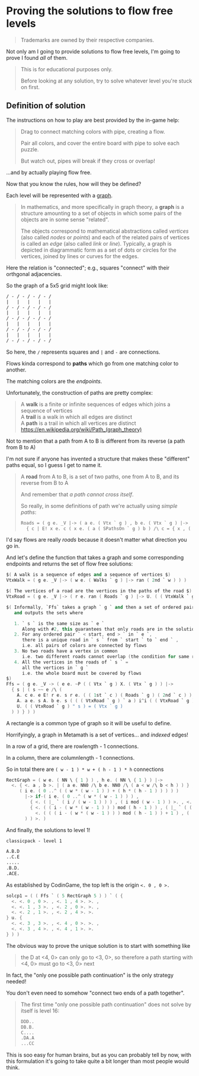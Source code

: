 # Proving the solutions to flow free levels

> Trademarks are owned by their respective companies.

Not only am I going to provide solutions to flow free levels,
I'm going to prove I found _all_ of them.

> This is for educational purposes only.
>
> Before looking at any solution, try to solve whatever level you're stuck on first.

## Definition of solution

The instructions on how to play are best provided by the in-game help:

> Drag to connect matching colors with pipe, creating a flow.
>
> Pair all colors, and cover the entire board with pipe to solve each puzzle.
>
> But watch out, pipes will break if they cross or overlap!

...and by actually playing flow free.

Now that you know the rules, how will they be defined?

Each level will be represented with a
[graph](https://en.wikipedia.org/wiki/Graph_(discrete_mathematics)).

> In mathematics, and more specifically in graph theory,
> a **graph** is a structure amounting to a set of objects
> in which some pairs of the objects are in some sense "related".
>
> The objects correspond to mathematical abstractions called _vertices_ (also called _nodes_ or _points_)
> and each of the related pairs of vertices is called an _edge_ (also called _link_ or _line_).
> Typically, a graph is depicted in diagrammatic form as a set of dots or circles for the vertices,
> joined by lines or curves for the edges.

Here the relation is "connected"; e.g., squares "connect" with their
orthgonal adjacencies.

So the graph of a 5x5 grid might look like:

```txt
/ - / - / - / - /
|   |   |   |   |
/ - / - / - / - /
|   |   |   |   |
/ - / - / - / - /
|   |   |   |   |
/ - / - / - / - /
|   |   |   |   |
/ - / - / - / - /
```

So here, the `/` represents squares and `|` and `-` are connections.

Flows kinda correspond to __paths__ which go from one matching color to another.

The matching colors are the _endpoints_.

Unfortunately, the construction of paths are pretty complex:

> A __walk__ is a finite or infinite sequences of edges which joins a sequence of vertices<br>
> A __trail__ is a walk in which all edges are distinct<br>
> A __path__ is a trail in which all vertices are distinct<br>
> https://en.wikipedia.org/wiki/Path_(graph_theory)

Not to mention that a path from A to B is different from its reverse (a path from B to A)

I'm not sure if anyone has invented a structure that makes these "different" paths equal,
so I guess I get to name it.

> A __road__ from A to B, is a set of two paths, one from A to B, and its reverse from B to A
>
> And remember that _a path cannot cross itself_.
>
> So really, in some definitions of path we're actually using _simple paths_:
>
> ```mm
> Roads = ( g e. _V |-> ( a e. ( Vtx ` g ) , b e. ( Vtx ` g ) |->
>   { c | E! x e. c ( x e. ( a ( SPathsOn ` g ) b ) /\ c = { x , ( reversePath ` x ) } ) } ) )
> ```

I'd say flows are really _roads_ because it doesn't matter what direction you go in.

And let's define the function that takes a graph and some corresponding endpoints
and returns the set of flow free solutions:

```mm
$( A walk is a sequence of edges and a sequence of vertices $)
VtxWalk = ( g e. _V |-> ( w e. ( Walks ` g ) |-> ran ( 2nd ` w ) ) )

$( The vertices of a road are the vertices in the paths of the road $)
VtxRoad = ( g e. _V |-> ( r e. ran ( Roads ` g ) |-> U. ( ( VtxWalk ` g ) " r ) ) )

$( Informally, `Ffs` takes a graph ` g ` and then a set of ordered pairs of vertices ` e ` ,
   and outputs the sets where

   1. ` s ` is the same size as ` e `
      Along with #2, this guarantees that only roads are in the solution, and not any extra elements.
   2. For any ordered pair ` < start, end > ` in ` e `,
      there is a unique road in ` s ` from ` start ` to ` end ` ,
      i.e. all pairs of colors are connected by flows
   3. No two roads have a vertex in common
      i.e. two different roads cannot overlap (the condition for same roads is guaranteed above)
   4. All the vertices in the roads of ` s ` =
      all the vertices in ` g `
      i.e. the whole board must be covered by flows
$)
Ffs = ( g e. _V -> ( e e. ~P ( ( Vtx ` g ) X. ( Vtx ` g ) ) |->
  { s | ( s ~~ e /\ (
    A. c e. e E! r e. s r e. ( ( 1st ` c ) ( Roads ` g ) ( 2nd ` c ) ) /\
    A. a e. s A. b e. s ( ( ( VtxRoad ` g ) ` a ) i^i ( ( VtxRoad ` g ) ` b ) ) = (/) /\
    U. ( ( VtxRoad ` g ) " s ) = ( Vtx ` g )
  ) ) } ) )
```

A rectangle is a common type of graph so it will be useful to define.

Horrifyingly, a graph in Metamath is a set of vertices... and _indexed_ edges!

In a row of a grid, there are rowlength - 1 connections.

In a column, there are columnlength - 1 connections.

So in total there are `( w - 1 ) * w + ( h - 1 ) * h` connections

```mm
RectGraph = ( w e. ( NN \ { 1 } ) , h e. ( NN \ { 1 } ) |->
  <. { <. a , b >. | ( a e. NN0 /\ b e. NN0 /\ ( a < w /\ b < h ) ) } ,
     ( i e. ( 0 ..^ ( ( w * ( w - 1 ) ) + ( h * ( h - 1 ) ) ) ) )
       |-> if-( i e. ( 0 ..^ ( w * ( w - 1 ) ) ) ,
         { <. ( |_ ` ( i / ( w - 1 ) ) ) , ( i mod ( w - 1 ) ) >. , <. ( |_ ` ( i / ( w - 1 ) ) ) , ( ( i mod ( w - 1 ) ) + 1 ) >. } ,
         { <. ( ( i - ( w * ( w - 1 ) ) ) mod ( h - 1 ) ) , ( |_ ` ( ( i - ( w * ( w - 1 ) ) ) / ( h - 1 ) ) ) >. ,
           <. ( ( ( i - ( w * ( w - 1 ) ) ) mod ( h - 1 ) ) + 1 ) , ( |_ ` ( ( i - ( w * ( w - 1 ) ) ) / ( h - 1 ) ) ) >. }
       ) ) >. )
```

And finally, the solutions to level 1!

```txt
classicpack - level 1

A.B.D
..C.E
.....
.B.D.
.ACE.
```

As established by CodinGame, the top left is the origin `<. 0 , 0 >.`

```mm
solcp1 = ( ( Ffs ` ( 5 RectGraph 5 ) ) ` ( {
  <. <. 0 , 0 >. , <. 1 , 4 >. >. ,
  <. <. 1 , 3 >. , <. 2 , 0 >. >. ,
  <. <. 2 , 1 >. , <. 2 , 4 >. >.
} u. {
  <. <. 3 , 3 >. , <. 4 , 0 >. >. ,
  <. <. 3 , 4 >. , <. 4 , 1 >. >.
} ) )
```

The obvious way to prove the unique solution is to start with something like

> the D at <4, 0> can only go to <3, 0>, so therefore a path starting with <4, 0> must go to <3, 0> next

In fact, the "only one possible path continuation" is the only strategy needed!

You don't even need to somehow "connect two ends of a path together".

> The first time "only one possible path continuation" does not solve by itself is level 16:
>
> ```txt
> DDD..
> DB.B.
> C....
> .DA.A
> ...CC
> ```

This is soo easy for human brains, but as you can probably tell by now,
with this formulation it's going to take quite a bit longer than most people would think.

